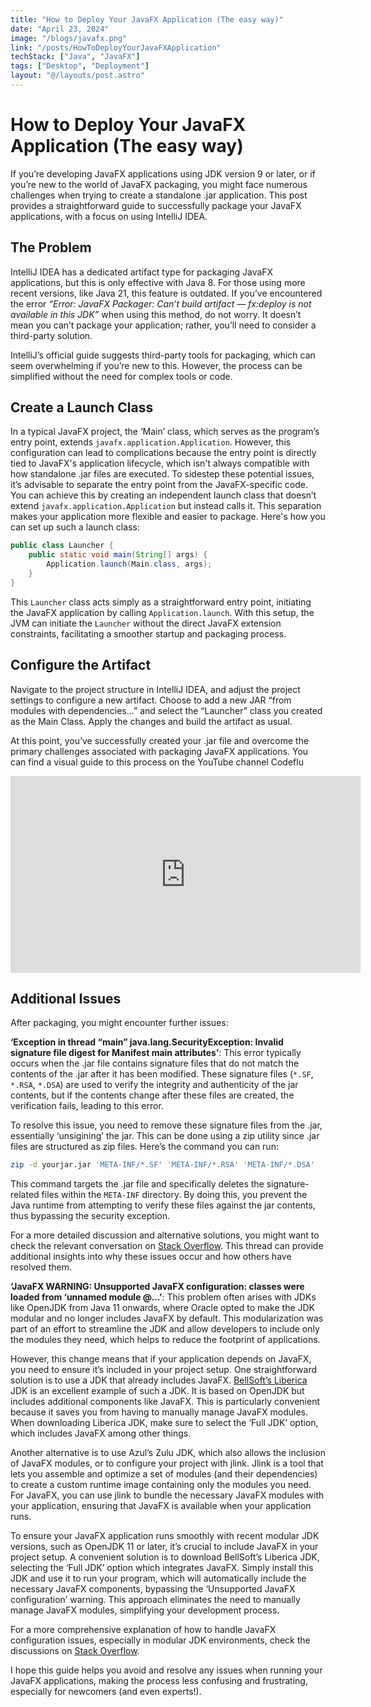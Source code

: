 ```yaml
---
title: "How to Deploy Your JavaFX Application (The easy way)"
date: "April 23, 2024"
image: "/blogs/javafx.png"
link: "/posts/HowToDeployYourJavaFXApplication"
techStack: ["Java", "JavaFX"]
tags: ["Desktop", "Deployment"]
layout: "@/layouts/post.astro"
---
```

# How to Deploy Your JavaFX Application (The easy way)

If you’re developing JavaFX applications using JDK version 9 or later, or if you’re new to the world of JavaFX packaging, you might face numerous challenges when trying to create a standalone .jar application. This post provides a straightforward guide to successfully package your JavaFX applications, with a focus on using IntelliJ IDEA.

## The Problem
IntelliJ IDEA has a dedicated artifact type for packaging JavaFX applications, but this is only effective with Java 8. For those using more recent versions, like Java 21, this feature is outdated. If you’ve encountered the error _“Error: JavaFX Packager: Can’t build artifact — fx:deploy is not available in this JDK”_ when using this method, do not worry. It doesn’t mean you can’t package your application; rather, you’ll need to consider a third-party solution.

IntelliJ’s official guide suggests third-party tools for packaging, which can seem overwhelming if you’re new to this. However, the process can be simplified without the need for complex tools or code.

## Create a Launch Class
In a typical JavaFX project, the ‘Main’ class, which serves as the program’s entry point, extends ```javafx.application.Application```. However, this configuration can lead to complications because the entry point is directly tied to JavaFX's application lifecycle, which isn't always compatible with how standalone .jar files are executed. To sidestep these potential issues, it’s advisable to separate the entry point from the JavaFX-specific code. You can achieve this by creating an independent launch class that doesn’t extend ```javafx.application.Application``` but instead calls it. This separation makes your application more flexible and easier to package. Here's how you can set up such a launch class:
```java
public class Launcher {
    public static void main(String[] args) {
        Application.launch(Main.class, args);
    }
}

```

This ```Launcher``` class acts simply as a straightforward entry point, initiating the JavaFX application by calling ```Application.launch```. With this setup, the JVM can initiate the ```Launcher``` without the direct JavaFX extension constraints, facilitating a smoother startup and packaging process.


## Configure the Artifact
Navigate to the project structure in IntelliJ IDEA, and adjust the project settings to configure a new artifact. Choose to add a new JAR “from modules with dependencies…” and select the “Launcher” class you created as the Main Class. Apply the changes and build the artifact as usual.

At this point, you’ve successfully created your .jar file and overcome the primary challenges associated with packaging JavaFX applications. You can find a visual guide to this process on the YouTube channel Codeflu
<iframe width="560" height="315" src="https://www.youtube.com/embed/kQaE2HlFeWY?si=PbbTlMpChPfSKl5D" title="YouTube video player" frameborder="0" allow="accelerometer; autoplay; clipboard-write; encrypted-media; gyroscope; picture-in-picture; web-share" referrerpolicy="strict-origin-when-cross-origin" allowfullscreen></iframe>

## Additional Issues
After packaging, you might encounter further issues:

**‘Exception in thread “main” java.lang.SecurityException: Invalid signature file digest for Manifest main attributes’**: This error typically occurs when the .jar file contains signature files that do not match the contents of the .jar after it has been modified. These signature files (```*.SF```, ```*.RSA```, ```*.DSA```) are used to verify the integrity and authenticity of the jar contents, but if the contents change after these files are created, the verification fails, leading to this error.

To resolve this issue, you need to remove these signature files from the .jar, essentially ‘unsigining’ the jar. This can be done using a zip utility since .jar files are structured as zip files. Here’s the command you can run:

```bash
zip -d yourjar.jar 'META-INF/*.SF' 'META-INF/*.RSA' 'META-INF/*.DSA'
```
This command targets the .jar file and specifically deletes the signature-related files within the ```META-INF``` directory. By doing this, you prevent the Java runtime from attempting to verify these files against the jar contents, thus bypassing the security exception.

For a more detailed discussion and alternative solutions, you might want to check the relevant conversation on [Stack Overflow](https://stackoverflow.com/questions/999489/invalid-signature-file-when-attempting-to-run-a-jar). This thread can provide additional insights into why these issues occur and how others have resolved them.

**‘JavaFX WARNING: Unsupported JavaFX configuration: classes were loaded from ‘unnamed module @…’**: This problem often arises with JDKs like OpenJDK from Java 11 onwards, where Oracle opted to make the JDK modular and no longer includes JavaFX by default. This modularization was part of an effort to streamline the JDK and allow developers to include only the modules they need, which helps to reduce the footprint of applications.

However, this change means that if your application depends on JavaFX, you need to ensure it’s included in your project setup. One straightforward solution is to use a JDK that already includes JavaFX. [BellSoft’s Liberica](https://bell-sw.com/pages/downloads/#jdk-21-lts) JDK is an excellent example of such a JDK. It is based on OpenJDK but includes additional components like JavaFX. This is particularly convenient because it saves you from having to manually manage JavaFX modules. When downloading Liberica JDK, make sure to select the ‘Full JDK’ option, which includes JavaFX among other things.

Another alternative is to use Azul’s Zulu JDK, which also allows the inclusion of JavaFX modules, or to configure your project with jlink. Jlink is a tool that lets you assemble and optimize a set of modules (and their dependencies) to create a custom runtime image containing only the modules you need. For JavaFX, you can use jlink to bundle the necessary JavaFX modules with your application, ensuring that JavaFX is available when your application runs.

To ensure your JavaFX application runs smoothly with recent modular JDK versions, such as OpenJDK 11 or later, it’s crucial to include JavaFX in your project setup. A convenient solution is to download BellSoft’s Liberica JDK, selecting the ‘Full JDK’ option which integrates JavaFX. Simply install this JDK and use it to run your program, which will automatically include the necessary JavaFX components, bypassing the ‘Unsupported JavaFX configuration’ warning. This approach eliminates the need to manually manage JavaFX modules, simplifying your development process.

For a more comprehensive explanation of how to handle JavaFX configuration issues, especially in modular JDK environments, check the discussions on [Stack Overflow](https://stackoverflow.com/questions/67854139/javafx-warning-unsupported-javafx-configuration-classes-were-loaded-from-unna).


I hope this guide helps you avoid and resolve any issues when running your JavaFX applications, making the process less confusing and frustrating, especially for newcomers (and even experts!).